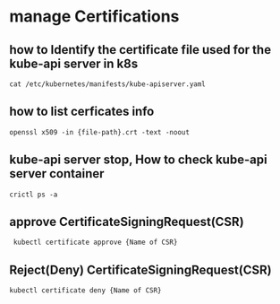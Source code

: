 # manage Certifications

## how to Identify the certificate file used for the kube-api server in k8s
```
cat /etc/kubernetes/manifests/kube-apiserver.yaml
```

## how to list cerficates info
```
openssl x509 -in {file-path}.crt -text -noout
```

## kube-api server stop, How to check kube-api server container
```
crictl ps -a
```

## approve CertificateSigningRequest(CSR)
```
 kubectl certificate approve {Name of CSR}
```

## Reject(Deny) CertificateSigningRequest(CSR)
```
kubectl certificate deny {Name of CSR}
```
